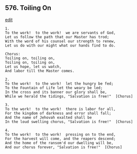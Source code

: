 
## 576.  Toiling On
[edit](https://docs.google.com/document/d/1bRi0BWlpB2lgp_oKMNy4rymdCVQUd3A5/edit?mode=html)



    1.
    To the work!  to the work!  we are servants of God,
    Let us follow the path that our Master has trod;
    With the word of his counsel our strength to renew,
    Let us do with our might what our hands find to do.

    Chorus:
    Toiling on, toiling on,
    Toiling on, toiling on,
    Let us hope, let us watch,
    And labor till the Master comes.

    2.
    To the work!  to the work!  let the hungry be fed;
    To the Fountain of Life let the weary be led;
    In the cross and its banner our glory shall be,
    While we herald the tidings, "Salvation is free!"  [Chorus]

    3.
    To the work!  to the work!  there is labor for all,
    For the kingdom of darkness and error shall fall;
    And the name of Jehovah exalted shall be
    In the loud swelling chorus, "Salvation is free!"  [Chorus]

    4.
    To the work!  to the work!  pressing on to the end,
    For the harvest will come, and the reapers descend;
    And the home of the ransom'd our dwelling will be,
    And our chorus forever, "Salvation is free!"  [Chorus]
